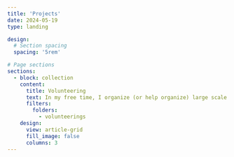 ```yaml
---
title: 'Projects'
date: 2024-05-19
type: landing

design:
  # Section spacing
  spacing: '5rem'

# Page sections
sections:
  - block: collection
    content:
      title: Volunteering
      text: In my free time, I organize (or help organize) large scale tournaments with donations and proceeds going to charity.
      filters:
        folders:
          - volunteerings
    design:
      view: article-grid
      fill_image: false
      columns: 3
---
```

